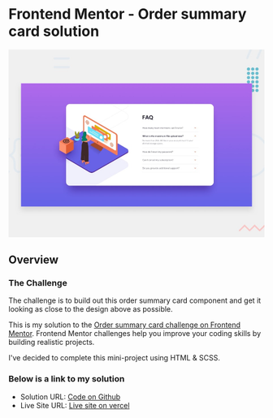 # Frontend Mentor - Order summary card solution

![My solution for this challenge](./design/desktop-preview.jpg)

## Overview

### The Challenge
The challenge is to build out this order summary card component and get it looking as close to the design above as possible.

This is my solution to the [Order summary card challenge on Frontend Mentor](https://www.frontendmentor.io/challenges/order-summary-component-QlPmajDUj). Frontend Mentor challenges help you improve your coding skills by building realistic projects.

I've decided to complete this mini-project using HTML & SCSS.

### Below is a link to my solution

- Solution URL: [Code on Github](https://github.com/jasonkwm/faq-accordion-card-main)
- Live Site URL: [Live site on vercel](https://faq-accordion-card-main-one-coral.vercel.app/)
